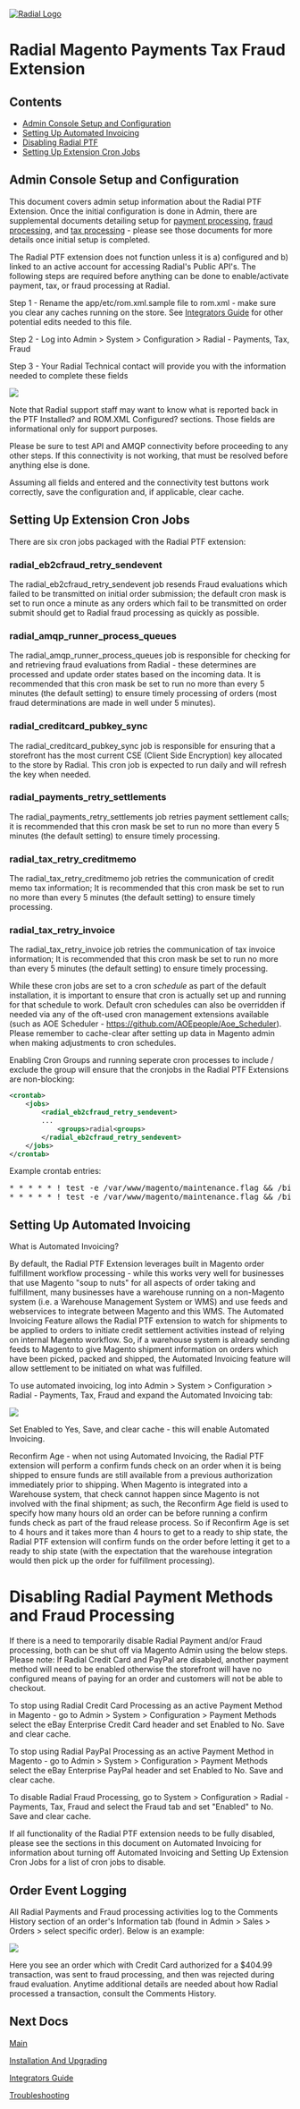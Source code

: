 [![Radial Logo](assets/radial_logo.png)](http://www.radial.com/)

# Radial Magento Payments Tax Fraud Extension 

## Contents
  * [Admin Console Setup and Configuration](#admin-console-setup-and-configuration)
  * [Setting Up Automated Invoicing](#setting-up-automated-invoicing)
  * [Disabling Radial PTF](#disabling-radial-payment-methods-and-fraud-processing)
  * [Setting Up Extension Cron Jobs](#setting_up_extension_cron_jobs)

## Admin Console Setup and Configuration

This document covers admin setup information about the Radial PTF Extension.  Once the initial configuration is done in Admin, there are supplemental documents detailing setup for [payment processing](PAYMENT_SETUP.md), [fraud processing](FRAUD_SETUP.md), and [tax processing](TAXES_SETUP.md) - please see those documents for more details once initial setup is completed.

The Radial PTF extension does not function unless it is a) configured and b) linked to an active account for accessing Radial's Public API's.  The following steps are required before anything can be done to enable/activate payment, tax, or fraud processing at Radial.

Step 1 - Rename the app/etc/rom.xml.sample file to rom.xml - make sure you clear any caches running on the store.  See [Integrators Guide](SI.md) for other potential edits needed to this file. 

Step 2 - Log into Admin > System > Configuration > Radial - Payments, Tax, Fraud

Step 3 - Your Radial Technical contact will provide you with the information needed to complete these fields

<img src="assets/general_tab.png">

Note that Radial support staff may want to know what is reported back in the PTF Installed? and ROM.XML Configured? sections.  Those fields are informational only for support purposes.

Please be sure to test API and AMQP connectivity before proceeding to any other steps.  If this connectivity is not working, that must be resolved before anything else is done.

Assuming all fields and entered and the connectivity test buttons work correctly, save the configuration and, if applicable, clear cache.  

## Setting Up Extension Cron Jobs

There are six cron jobs packaged with the Radial PTF extension:

### radial\_eb2cfraud\_retry\_sendevent
The radial\_eb2cfraud\_retry\_sendevent job resends Fraud evaluations which failed to be transmitted on initial order submission; the default cron mask is set to run once a minute as any orders which fail to be transmitted on order submit should get to Radial fraud processing as quickly as possible.    

### radial\_amqp\_runner\_process\_queues
The radial\_amqp\_runner\_process\_queues job is responsible for checking for and retrieving fraud evaluations from Radial - these determines are processed and update order states based on the incoming data. It is recommended that this cron mask be set to run no more than every 5 minutes (the default setting) to ensure timely processing of orders (most fraud determinations are made in well under 5 minutes).

### radial\_creditcard\_pubkey\_sync
The radial\_creditcard\_pubkey\_sync job is responsible for ensuring that a storefront has the most current CSE (Client Side Encryption) key allocated to the store by Radial.  This cron job is expected to run daily and will refresh the key when needed.

### radial\_payments\_retry\_settlements
The radial\_payments\_retry\_settlements job retries payment settlement calls; it is recommended that this cron mask be set to run no more than every 5 minutes (the default setting) to ensure timely processing.

### radial\_tax\_retry\_creditmemo
The radial\_tax\_retry\_creditmemo job retries the communication of credit memo tax information; It is recommended that this cron mask be set to run no more than every 5 minutes (the default setting) to ensure timely processing.

### radial\_tax\_retry\_invoice
The radial\_tax\_retry\_invoice job retries the communication of tax invoice information; It is recommended that this cron mask be set to run no more than every 5 minutes (the default setting) to ensure timely processing.

While these cron jobs are set to a cron *schedule* as part of the default installation, it is important to ensure that cron is actually set up and running for that schedule to work.  Default cron schedules can also be overridden if needed via any of the oft-used cron management extensions available (such as AOE Scheduler - https://github.com/AOEpeople/Aoe_Scheduler).  Please remember to cache-clear after setting up data in Magento admin when making adjustments to cron schedules.

Enabling Cron Groups and running seperate cron processes to include / exclude the group will ensure that the cronjobs in the Radial PTF Extensions are non-blocking:

```xml
<crontab>
    <jobs>
        <radial_eb2cfraud_retry_sendevent>
        ...
            <groups>radial<groups>
        </radial_eb2cfraud_retry_sendevent>
    </jobs>
</crontab>
```

Example crontab entries:

<pre>
* * * * * ! test -e /var/www/magento/maintenance.flag && /bin/bash /var/www/magento/scheduler_cron.sh --mode default --includeGroups radial
* * * * * ! test -e /var/www/magento/maintenance.flag && /bin/bash /var/www/magento/scheduler_cron.sh --mode default --excludeGroups radial
</pre>

## Setting Up Automated Invoicing

What is Automated Invoicing?

By default, the Radial PTF Extension leverages built in Magento order fulfillment workflow processing - while this works very well for businesses that use Magento "soup to nuts" for all aspects of order taking and fulfillment, many businesses have a warehouse running on a non-Magento system (i.e. a Warehouse Management System or WMS) and use feeds and webservices to integrate between Magento and this WMS.  The Automated Invoicing Feature allows the Radial PTF extension to watch for shipments to be applied to orders to initiate credit settlement activities instead of relying on internal Magento workflow.  So, if a warehouse system is already sending feeds to Magento to give Magento shipment information on orders which have been picked, packed and shipped, the Automated Invoicing feature will allow settlement to be initiated on what was fulfilled.

To use automated invoicing, log into Admin > System > Configuration > Radial - Payments, Tax, Fraud and expand the Automated Invoicing tab:

<img src="assets/automated_invoicing_tab.png">

Set Enabled to Yes, Save, and clear cache - this will enable Automated Invoicing.

Reconfirm Age - when not using Automated Invoicing, the Radial PTF extension will perform a confirm funds check on an order when it is being shipped to ensure funds are still available from a previous authorization immediately prior to shipping.  When Magento is integrated into a Warehouse system, that check cannot happen since Magento is not involved with the final shipment; as such, the Reconfirm Age field is used to specify how many hours old an order can be before running a confirm funds check as part of the fraud release process.  So if Reconfirm Age is set to 4 hours and it takes more than 4 hours to get to a ready to ship state, the Radial PTF extension will confirm funds on the order before letting it get to a ready to ship state (with the expectation that the warehouse integration would then pick up the order for fulfillment processing).

# Disabling Radial Payment Methods and Fraud Processing

If there is a need to temporarily disable Radial Payment and/or Fraud processing, both can be shut off via Magento Admin using the below steps.  Please note: If Radial Credit Card and PayPal are disabled, another payment method will need to be enabled otherwise the storefront will have no configured means of paying for an order and customers will not be able to checkout.

To stop using Radial Credit Card Processing as an active Payment Method in Magento - go to Admin > System > Configuration > Payment Methods select the eBay Enterprise Credit Card header and set Enabled to No.  Save and clear cache.

To stop using Radial PayPal Processing as an active Payment Method in Magento - go to Admin > System > Configuration > Payment Methods select the eBay Enterprise PayPal header and set Enabled to No.  Save and clear cache.

To disable Radial Fraud Processing, go to System > Configuration > Radial - Payments, Tax, Fraud and select the Fraud tab and set "Enabled" to No.  Save and clear cache.

If all functionality of the Radial PTF extension needs to be fully disabled, please see the sections in this document on Automated Invoicing for information about turning off Automated Invoicing and Setting Up Extension Cron Jobs for a list of cron jobs to disable.

## Order Event Logging

All Radial Payments and Fraud processing activities log to the Comments History section of an order's Information tab (found in Admin > Sales > Orders > select specific order).  Below is an example:

<img src="assets/order-history.png">

Here you see an order which with Credit Card authorized for a $404.99 transaction, was sent to fraud processing, and then was rejected during fraud evaluation.  Anytime additional details are needed about how Radial processed a transaction, consult the Comments History.

## Next Docs

[Main](../README.md)

[Installation And Upgrading](INSTALL.md)

[Integrators Guide](SI.md)

[Troubleshooting](SUPPORT.md)
